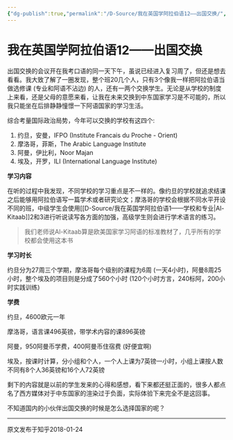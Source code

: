 ```yaml
---
{"dg-publish":true,"permalink":"/D-Source/我在英国学阿拉伯语12——出国交换/","created":"2024-01-28T22:42:16.289+08:00","updated":"2024-01-28T22:50:39.902+08:00"}
---
```


# 我在英国学阿拉伯语12——出国交换

出国交换的会议开在我考口语的同一天下午，虽说已经进入复习周了，但还是想去看看。我大致了解了一圈发现，整个班20几个人，只有3个像我一样把阿拉伯语当做选修课 (专业和阿语不沾边) 的人，还有一两个交换学生。无论是从学校的制度上来看，还是父母的意愿来看，让我在未来交换到中东国家学习是不可能的，所以我只能坐在后排静静憧憬一下阿语国家的学习生活。

  

综合考量国际政治局势，今年可以交换的学校有这四个:

1. 约旦，安曼，IFPO (Institute Francais du Proche - Orient)
2. 摩洛哥，菲斯，The Arabic Language Institute
3. 阿曼，伊比利，Noor Majan
4. 埃及，开罗，ILI (International Language Institute)

  

**学习内容**

在听的过程中我发现，不同学校的学习重点是不一样的。像约旦的学校就追求结课之后能够用阿拉伯语写一篇学术或者研究论文；摩洛哥的学校会根据不同水平开设不同的班，中级学生会使用[[D-Source/我在英国学阿拉伯语1——学校和专业\|Al-Kitaab]]2和3进行听说读写各方面的加强，高级学生则会进行学术语言的练习。

> 我们老师说Al-Kitaab算是欧美国家学习阿语的标准教材了，几乎所有的学校都会使用这本书

  

**学习时长**

约旦分为27周三个学期，摩洛哥每个级别的课程为6周 (一天4小时)，阿曼8周25小时，整个埃及的项目则是分成了560个小时 (120个小时方言，240标阿，200小时实践训练)

  

**学费**

约旦，4600欧元一年

摩洛哥，语言课496英镑，带学术内容的课896英镑

阿曼，950阿曼币学费，400阿曼币住宿费 (好便宜啊)

埃及，按课时计算，分小组和个人，一个人上课为7英镑一小时，小组上课按人数不同有8个人36英镑和16个人72英镑

  

剩下的内容就是以前的学生发来的心得和感想，看下来都还挺正面的，很多人都点名了西方媒体对于中东国家的渲染过于负面，实际体验下来完全不是这回事。

  

不知道国内的小伙伴出国交换的时候是怎么选择国家的呢？

--- 

原文发布于知乎2018-01-24